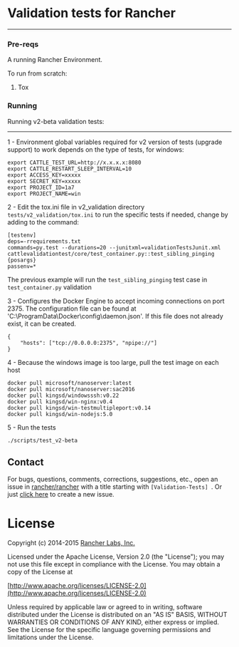 # Validation tests for Rancher 
------------------------------
### Pre-reqs

A running Rancher Environment.


To run from scratch:

1. Tox


### Running

Running v2-beta validation tests:
**************************************

1 - Environment global variables required for v2 version of tests (upgrade support) to work depends on the type of tests, for windows:

```
export CATTLE_TEST_URL=http://x.x.x.x:8080
export CATTLE_RESTART_SLEEP_INTERVAL=10
export ACCESS_KEY=xxxxx
export SECRET_KEY=xxxxx
export PROJECT_ID=1a7
export PROJECT_NAME=win
```



2 - Edit the tox.ini file in v2_validation directory `tests/v2_validation/tox.ini` to run the specific tests if needed, change by adding to the command:

```
[testenv]
deps=-rrequirements.txt
commands=py.test --durations=20 --junitxml=validationTestsJunit.xml cattlevalidationtest/core/test_container.py::test_sibling_pinging {posargs}
passenv=*
```

The previous example will run the `test_sibling_pinging` test case in `test_container.py` validation

3 - Configures the Docker Engine to accept incoming connections on port 2375.
    The configuration file can be found at 'C:\ProgramData\Docker\config\daemon.json'. If this file does not already exist, it can be created.
```
{
    "hosts": ["tcp://0.0.0.0:2375", "npipe://"]
}
```

4 - Because the windows image is too large, pull the test image on each host
```
docker pull microsoft/nanoserver:latest
docker pull microsoft/nanoserver:sac2016
docker pull kingsd/windowsssh:v0.22
docker pull kingsd/win-nginx:v0.4
docker pull kingsd/win-testmultipleport:v0.14
docker pull kingsd/win-nodejs:5.0
```

5 - Run the tests
```
./scripts/test_v2-beta
```

## Contact
For bugs, questions, comments, corrections, suggestions, etc., open an issue in
 [rancher/rancher](//github.com/rancher/rancher/issues) with a title starting with `[Validation-Tests] `.
Or just [click here](//github.com/rancher/rancher/issues/new?title=%5BValidation-Tests%5D%20) to create a new issue.

# License
Copyright (c) 2014-2015 [Rancher Labs, Inc.](http://rancher.com)

Licensed under the Apache License, Version 2.0 (the "License");
you may not use this file except in compliance with the License.
You may obtain a copy of the License at

[http://www.apache.org/licenses/LICENSE-2.0](http://www.apache.org/licenses/LICENSE-2.0)

Unless required by applicable law or agreed to in writing, software
distributed under the License is distributed on an "AS IS" BASIS,
WITHOUT WARRANTIES OR CONDITIONS OF ANY KIND, either express or implied.
See the License for the specific language governing permissions and
limitations under the License.

